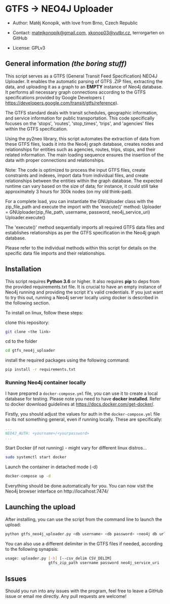 # GTFS -> NEO4J Uploader
- Author: Matěj Konopík, with love from Brno, Czech Republic

- Contact: matejkonopik@gmail.com, xkonop03@vutbr.cz, terrorgarten on GitHub

- License: GPLv3

## General information *(the boring stuff)*

This script serves as a GTFS (General Transit Feed Specification) NEO4J Uploader. It enables the automatic parsing of 
GTFS .ZIP files, extracting the data, and uploading it as a graph to an **EMPTY** instance of Neo4j database. It performs all necessary 
graph connections according to the GTFS specifications provided by Google Developers (
https://developers.google.com/transit/gtfs/reference).

The GTFS standard deals with transit schedules, geographic information, and service information for public 
transportation. This code specifically focuses on the 'stops', 'routes', 'stop_times', 'trips', and 'agencies' files 
within the GTFS specification.

Using the py2neo library, this script automates the extraction of data from these GTFS files, loads it into the Neo4j 
graph database, creates nodes and relationships for entities such as agencies, routes, trips, stops, 
and their related information. The main loading sequence ensures the insertion of the data with proper connections 
and relationships.

Note: The code is optimized to process the input GTFS files, create constraints and indexes, import data from 
individual files, and create relationships between the entities within the graph database. The expected runtime can 
vary based on the size of data; for instance, it could still take approximately 3 hours for 300k nodes (on my old think-pad).

For a complete load, you can instantiate the GNUploader class with the zip_file_path and execute the import with the 
'execute()' method: Uploader = GNUploader(zip_file_path, username, password, neo4j_service_uri) Uploader.execute()

The 'execute()' method sequentially imports all required GTFS data files and establishes relationships as per the 
GTFS specification in the Neo4j graph database.

Please refer to the individual methods within this script for details on the specific data file imports and their 
relationships.

## Installation

This script requires **Python 3.6** or higher. It also requires **pip** to deps from the provided requirements.txt file. 
It is crucial to have an empty instance of Neo4j running and providing the script it's valid credentials. If you just want to try this out, running a Neo4j server locally using docker is described in the following section.

To install on linux, follow these steps:

clone this repository:
```bash
git clone <the link>
```

cd to the folder

```bash
cd gtfs_neo4j_uploader
```

install the required packages using the following command:


```bash
pip install -r requirements.txt
```

### Running Neo4j container locally
I have prepared a `docker-compose.yml` file, you can use it to create a local database for testing. Please note you need to have **docker installed**. Refer to docker download guidelines at https://docs.docker.com/get-docker/.

Firstly, you should adjust the values for auth in the `docker-compose.yml` file so its not something general, even if running locally. These are specifically:
```yml
...
NEO4J_AUTH: <yourname>/<yourpassword>
...
```

Start Docker (if not running) - might vary for different linux distros...
```bash
sudo systemctl start docker
```

Launch the container in detached mode (-d)
```bash
docker-compose up -d
```
Everything should be done automatically for you.
You can now visit the Neo4j browser interface on http://localhost:7474/


## Launching the upload

After installing, you can use the script from the command line to launch the upload:
```bash
python gtfs_neo4j_uploader.py <db username> <db password> <neo4j db url> 
```
You can also use a different delimiter in the GTFS files if needed, according to the following synapsis:
```bash
usage: uploader.py [-h] [--csv_delim CSV_DELIM]
                   gtfs_zip_path username password neo4j_service_uri
```

## Issues
Should you run into any issues with the program, feel free to leave a GitHub issue or email me directly. Any pull requests are welcome!

